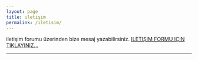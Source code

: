 ```yaml
---
layout: page
title: iletişim
permalink: /iletisim/
---
```



iletişim  forumu üzerinden bize mesaj yazabilirsiniz.
[ILETIŞIM FORMU IÇIN TIKLAYINIZ...](https://forms.gle/7kD9S6N9cTw6r2tj7 "iletişim formu için tıklayınız...")

---
